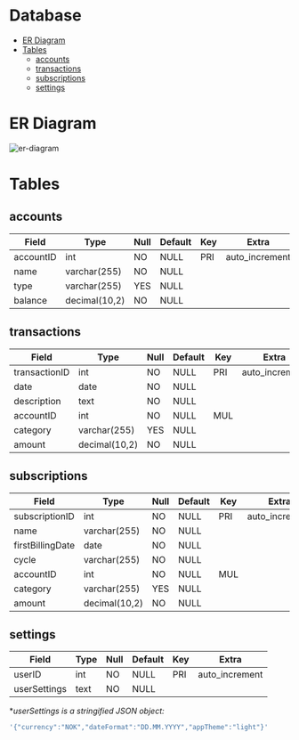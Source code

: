 # Database
- [ER Diagram](#er-diagram)
- [Tables](#tables)
  - [accounts](#accounts)
  - [transactions](#transactions)
  - [subscriptions](#subscriptions)
  - [settings](#settings)


# ER Diagram
![er-diagram][er-diagram]


# Tables

## accounts
| Field     | Type          | Null | Default | Key | Extra          |
| --------- | ------------- | ---- | ------- | --- | -------------- |
| accountID | int           | NO   | NULL    | PRI | auto_increment |
| name      | varchar(255)  | NO   | NULL    |     |                |
| type      | varchar(255)  | YES  | NULL    |     |                |
| balance   | decimal(10,2) | NO   | NULL    |     |                |

## transactions
| Field         | Type          | Null | Default | Key | Extra          |
| ------------- | ------------- | ---- | ------- | --- | -------------- |
| transactionID | int           | NO   | NULL    | PRI | auto_increment |
| date          | date          | NO   | NULL    |     |                |
| description   | text          | NO   | NULL    |     |                |
| accountID     | int           | NO   | NULL    | MUL |                |
| category      | varchar(255)  | YES  | NULL    |     |                |
| amount        | decimal(10,2) | NO   | NULL    |     |                |

## subscriptions
| Field            | Type          | Null | Default | Key | Extra          |
| ---------------- | ------------- | ---- | ------- | --- | -------------- |
| subscriptionID   | int           | NO   | NULL    | PRI | auto_increment |
| name             | varchar(255)  | NO   | NULL    |     |                |
| firstBillingDate | date          | NO   | NULL    |     |                |
| cycle            | varchar(255)  | NO   | NULL    |     |                |
| accountID        | int           | NO   | NULL    | MUL |                |
| category         | varchar(255)  | YES  | NULL    |     |                |
| amount           | decimal(10,2) | NO   | NULL    |     |                |

## settings
| Field        | Type | Null | Default | Key | Extra          |
| ------------ | ---- | ---- | ------- | --- | -------------- |
| userID       | int  | NO   | NULL    | PRI | auto_increment |
| userSettings | text | NO   | NULL    |     |                |

**userSettings is a stringified JSON object:*
```javascript
'{"currency":"NOK","dateFormat":"DD.MM.YYYY","appTheme":"light"}'
```


[er-diagram]: https://i.imgur.com/Oy6yMng.png